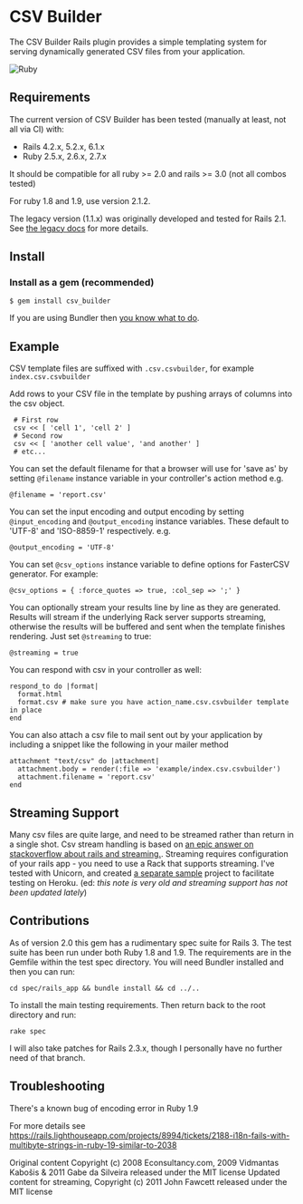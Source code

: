 # CSV Builder

The CSV Builder Rails plugin provides a simple templating system for serving dynamically generated CSV files from your
application.

![Ruby](https://github.com/gtd/csv_builder/workflows/Ruby/badge.svg)

## Requirements

The current version of CSV Builder has been tested (manually at least, not all via CI) with:

* Rails 4.2.x, 5.2.x, 6.1.x
* Ruby 2.5.x, 2.6.x, 2.7.x

It should be compatible for all ruby >= 2.0 and rails >= 3.0 (not all combos tested)

For ruby 1.8 and 1.9, use version 2.1.2.

The legacy version (1.1.x) was originally developed and tested for Rails 2.1.  See [the legacy
docs](https://github.com/econsultancy/csv_builder) for more details.



## Install

### Install as a gem (recommended)

    $ gem install csv_builder

If you are using Bundler then [you know what to do](http://gembundler.com).



## Example

CSV template files are suffixed with `.csv.csvbuilder`, for example `index.csv.csvbuilder`

Add rows to your CSV file in the template by pushing arrays of columns into the csv object.

     # First row
     csv << [ 'cell 1', 'cell 2' ]
     # Second row
     csv << [ 'another cell value', 'and another' ]
     # etc...

You can set the default filename for that a browser will use for 'save as' by setting `@filename` instance variable in
your controller's action method e.g.

    @filename = 'report.csv'

You can set the input encoding and output encoding by setting `@input_encoding` and `@output_encoding` instance
variables.  These default to 'UTF-8' and 'ISO-8859-1' respectively. e.g.

    @output_encoding = 'UTF-8'

You can set `@csv_options` instance variable to define options for FasterCSV generator. For example: 

    @csv_options = { :force_quotes => true, :col_sep => ';' }

You can optionally stream your results line by line as they are generated. Results will stream if the underlying Rack server supports streaming, otherwise the results will be buffered and sent when the template finishes rendering. Just set `@streaming` to true:

    @streaming = true

You can respond with csv in your controller as well:

    respond_to do |format|
      format.html
      format.csv # make sure you have action_name.csv.csvbuilder template in place
    end 

You can also attach a csv file to mail sent out by your application by
including a snippet like the following in your mailer method

    attachment "text/csv" do |attachment|
      attachment.body = render(:file => 'example/index.csv.csvbuilder')
      attachment.filename = 'report.csv'
    end

## Streaming Support

Many csv files are quite large, and need to be streamed rather than return in a single shot. Csv stream handling is based on [an epic answer on stackoverflow about rails and streaming.](http://stackoverflow.com/questions/3507594/ruby-on-rails-3-streaming-data-through-rails-to-client). Streaming requires configuration of your rails app - you need to use a Rack that supports streaming. I've tested with Unicorn, and created [a separate sample](https://github.com/fawce/test_csv_streamer) project to facilitate testing on Heroku. (ed: *this note is very old and streaming support has not been updated lately*)


## Contributions

As of version 2.0 this gem has a rudimentary spec suite for Rails 3.  The test suite has been run under both Ruby 1.8
and 1.9.  The requirements are in the Gemfile within the test spec directory.  You will need Bundler installed and then
you can run:

    cd spec/rails_app && bundle install && cd ../..

To install the main testing requirements.  Then return back to the root directory and run:

    rake spec

I will also take patches for Rails 2.3.x, though I personally have no further need of that branch.


## Troubleshooting

There's a known bug of encoding error in Ruby 1.9

For more details see https://rails.lighthouseapp.com/projects/8994/tickets/2188-i18n-fails-with-multibyte-strings-in-ruby-19-similar-to-2038


Original content Copyright (c) 2008 Econsultancy.com, 2009 Vidmantas Kabošis & 2011 Gabe da Silveira released under the MIT license
Updated content for streaming, Copyright (c) 2011 John Fawcett released under the MIT license
